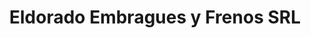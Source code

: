 ---
title: "Eldorado Embragues y Frenos SRL"
url: /eldorado/eldorado-embragues-y-frenos-srl/
shop: Autoteile
---